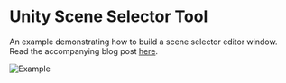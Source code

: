# Unity Scene Selector Tool
An example demonstrating how to build a scene selector editor window. Read the accompanying blog post [here]().

![Example]()
